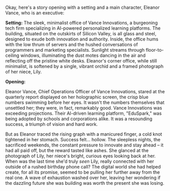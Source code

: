Okay, here's a story opening with a setting and a main character, Eleanor Vance, who is an executive:

**Setting:** The sleek, minimalist office of Vance Innovations, a burgeoning tech firm specializing in AI-powered personalized learning platforms. The building, situated on the outskirts of Silicon Valley, is all glass and steel, designed to exude both innovation and authority. Inside, the office hums with the low thrum of servers and the hushed conversations of programmers and marketing specialists. Sunlight streams through floor-to-ceiling windows, illuminating the dust motes dancing in the air and reflecting off the pristine white desks. Eleanor's corner office, while still minimalist, is softened by a single, vibrant orchid and a framed photograph of her niece, Lily.

**Opening:**

Eleanor Vance, Chief Operations Officer of Vance Innovations, stared at the quarterly report displayed on her holographic screen, the crisp blue numbers swimming before her eyes. It wasn't the numbers themselves that unsettled her; they were, in fact, remarkably good. Vance Innovations was exceeding projections. Their AI-driven learning platform, "EduSpark," was being adopted by schools and corporations alike. It was a resounding success, a triumph of vision and hard work.

But as Eleanor traced the rising graph with a manicured finger, a cold knot tightened in her stomach. Success felt… hollow. The sleepless nights, the sacrificed weekends, the constant pressure to innovate and stay ahead – it had all paid off, but the reward tasted like ashes. She glanced at the photograph of Lily, her niece's bright, curious eyes looking back at her. When was the last time she'd truly *seen* Lily, really connected with her outside of a rushed birthday phone call? The digital world she had helped create, for all its promise, seemed to be pulling her further away from the real one. A wave of exhaustion washed over her, leaving her wondering if the dazzling future she was building was worth the present she was losing.
